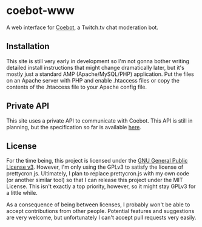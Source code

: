 # coebot-www
A web interface for [Coebot](https://bitbucket.org/tucker_gardner/coebot), a Twitch.tv chat moderation bot.

## Installation
This site is still very early in development so I'm not gonna bother writing detailed install instructions that might change dramatically later, but it's mostly just a standard AMP (Apache/MySQL/PHP) application. Put the files on an Apache server with PHP and enable .htaccess files or copy the contents of the .htaccess file to your Apache config file.

## Private API
This site uses a private API to communicate with Coebot. This API is still in planning, but the specification so far is available [here](https://docs.google.com/document/d/1tQNETtRvTuSdGKEep57yuO_8J_YfjS5J3--Q6vH0Rcc/edit?usp=sharing).

## License
For the time being, this project is licensed under the [GNU General Public License v3](http://www.gnu.org/licenses/gpl-3.0.txt). However, I'm only using the GPLv3 to satisfy the license of prettycron.js. Ultimately, I plan to replace prettycron.js with my own code (or another similar tool) so that I can release this project under the MIT License. This isn't exactly a top priority, however, so it might stay GPLv3 for a little while.

As a consequence of being between licenses, I probably won't be able to accept contributions from other people. Potential features and suggestions are very welcome, but unfortunately I can't accept pull requests very easily.
